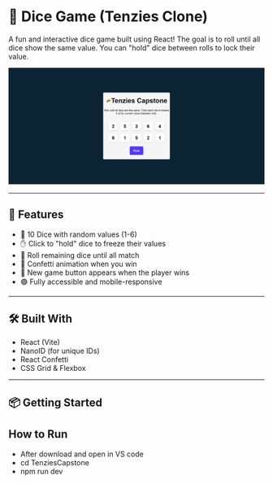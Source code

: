 # 🎲 Dice Game (Tenzies Clone)

A fun and interactive dice game built using React! The goal is to roll until all dice show the same value. You can "hold" dice between rolls to lock their value.

![OutputScreenshot](src/assets/Output_Screenshot.png)

---

## 🚀 Features

- 🎲 10 Dice with random values (1-6)
- ✋ Click to "hold" dice to freeze their values
- 🔁 Roll remaining dice until all match
- 🎉 Confetti animation when you win
- 🔄 New game button appears when the player wins
- 🟢 Fully accessible and mobile-responsive

---

## 🛠️ Built With

- React (Vite)
- NanoID (for unique IDs)
- React Confetti
- CSS Grid & Flexbox

---

## 📦 Getting Started


## How to Run

- After download and open in VS code
- cd TenziesCapstone
- npm run dev

